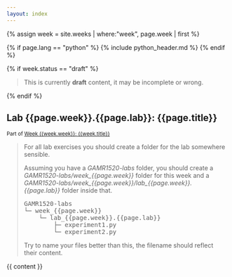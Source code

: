 ```yaml
---
layout: index
---
```


{% assign week = site.weeks | where:"week", page.week | first %}

{% if page.lang == "python" %}
{% include python_header.md %}
{% endif %}

{% if week.status == "draft" %}
<blockquote>
    <p>
        This is currently <strong>draft</strong> content, it may be incomplete or wrong.
    </p>
</blockquote>
{% endif %}

<h2 class="{{page.lang}}">Lab {{page.week}}.{{page.lab}}: {{page.title}}</h2>


<small>
    Part of 
    <a href="{{week.url | relative_url }}">Week {{week.week}}: {{week.title}}</a>
</small>

<blockquote>
<p>
    For all lab exercises you should create a folder for the lab somewhere sensible.
</p>
<p>
    Assuming you have a <em>GAMR1520-labs</em> folder, you should create a <em>GAMR1520-labs/week_{{page.week}}</em> folder for this week and a <em>GAMR1520-labs/week_{{page.week}}/lab_{{page.week}}.{{page.lab}}</em> folder inside that.
</p>
<pre>GAMR1520-labs
└─ week_{{page.week}}
    └─ lab_{{page.week}}.{{page.lab}}
        ├─ experiment1.py
        └─ experiment2.py
</pre>
<p>
    Try to name your files better than this, the filename should reflect their content.
</p>
</blockquote>

{{ content }}
